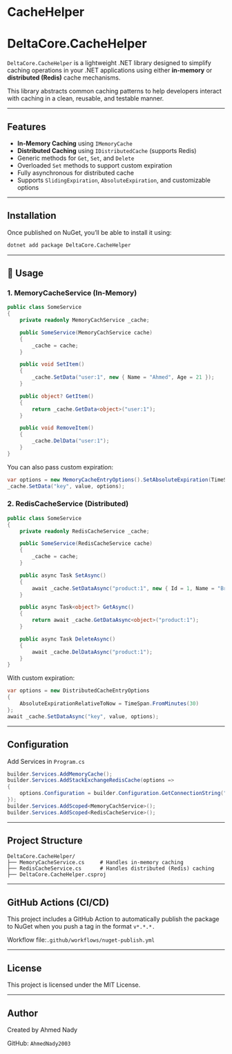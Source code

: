# CacheHelper
# DeltaCore.CacheHelper

`DeltaCore.CacheHelper` is a lightweight .NET library designed to simplify caching operations in your .NET applications using either **in-memory** or **distributed (Redis)** cache mechanisms.

This library abstracts common caching patterns to help developers interact with caching in a clean, reusable, and testable manner.

---

## Features

- **In-Memory Caching** using `IMemoryCache`
- **Distributed Caching** using `IDistributedCache` (supports Redis)
- Generic methods for `Get`, `Set`, and `Delete`
- Overloaded `Set` methods to support custom expiration
- Fully asynchronous for distributed cache
- Supports `SlidingExpiration`, `AbsoluteExpiration`, and customizable options

---

## Installation

Once published on NuGet, you’ll be able to install it using:

```bash
dotnet add package DeltaCore.CacheHelper
```
---
## 🚀 Usage

### 1. MemoryCacheService (In-Memory)
```csharp
public class SomeService
{
    private readonly MemoryCachService _cache;

    public SomeService(MemoryCachService cache)
    {
        _cache = cache;
    }

    public void SetItem()
    {
        _cache.SetData("user:1", new { Name = "Ahmed", Age = 21 });
    }

    public object? GetItem()
    {
        return _cache.GetData<object>("user:1");
    }

    public void RemoveItem()
    {
        _cache.DelData("user:1");
    }
}
```
You can also pass custom expiration:
```csharp
var options = new MemoryCacheEntryOptions().SetAbsoluteExpiration(TimeSpan.FromMinutes(15));
_cache.SetData("key", value, options);
```

### 2. RedisCacheService (Distributed)
```csharp
public class SomeService
{
    private readonly RedisCacheService _cache;

    public SomeService(RedisCacheService cache)
    {
        _cache = cache;
    }

    public async Task SetAsync()
    {
        await _cache.SetDataAsync("product:1", new { Id = 1, Name = "Bread" });
    }

    public async Task<object?> GetAsync()
    {
        return await _cache.GetDataAsync<object>("product:1");
    }

    public async Task DeleteAsync()
    {
        await _cache.DelDataAsync("product:1");
    }
}
```
With custom expiration:
```csharp
var options = new DistributedCacheEntryOptions
{
    AbsoluteExpirationRelativeToNow = TimeSpan.FromMinutes(30)
};
await _cache.SetDataAsync("key", value, options);
```
---
## Configuration
Add Services in `Program.cs`
```csharp
builder.Services.AddMemoryCache();
builder.Services.AddStackExchangeRedisCache(options =>
{
    options.Configuration = builder.Configuration.GetConnectionString("Redis");
});
builder.Services.AddScoped<MemoryCachService>();
builder.Services.AddScoped<RedisCacheService>();
```
---
## Project Structure
```pash
DeltaCore.CacheHelper/
├── MemoryCacheService.cs     # Handles in-memory caching
├── RedisCacheService.cs      # Handles distributed (Redis) caching
├── DeltaCore.CacheHelper.csproj
```
---
## GitHub Actions (CI/CD)
This project includes a GitHub Action to automatically publish the package to NuGet when you push a tag in the format `v*.*.*.`

Workflow file:`.github/workflows/nuget-publish.yml`
 
---
## License
This project is licensed under the MIT License.

---
## Author
Created by Ahmed Nady

GitHub: `AhmedNady2003`